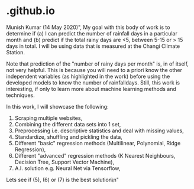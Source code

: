 # .github.io
Munish Kumar (14 May 2020)",
My goal with this body of work is to determine if (a) I can predict the number of rainfall days 
in a particular month and (b) predict if the total rainy days are <5, between 5-15 or > 15 days in total. 
I will be using data that is measured at the Changi Climate Station.
 
Note that prediction of the "number of rainy days per month" is, in of itself, not very helpful. 
This is because you will need to a priori know the other independent variables 
(as highlighted in the work) before using the developed models to know the number of 
rainfalldays. Still, this work is interesting, if only to learn more about machine learning 
methods and techniques.

In this work, I will showcase the following:

1. Scraping multiple websites,
2. Combining the different data sets into 1 set,
3. Preprocessing i.e. descriptive statistics and deal with missing values,
4. Standardize, shuffling and pickling the data,
5. Different "basic" regression methods (Multilinear, Polynomial, Ridge Regression),
6. Different "advanced" regression methods (K Nearest Neighbours, Decision Tree, Support Vector Machine),
7. A.I. solution e.g. Neural Net via Tensorflow,

Lets see if (5), (6) or (7) is the best solution\n"
